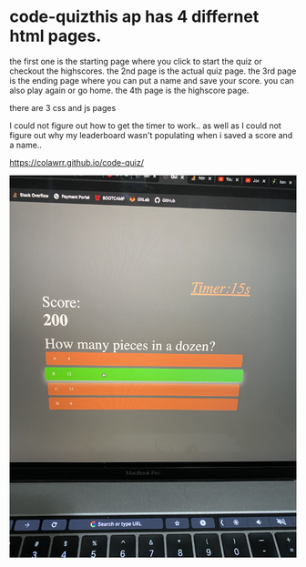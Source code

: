 # code-quizthis ap has 4 differnet html pages.
the first one is the starting page where you click to start the quiz or checkout the highscores.
the 2nd page is the actual quiz page.
the 3rd page is the ending page where you can put a name and save your score. you can also play again or go home.
the 4th page is the highscore page.

there are 3 css and js pages

I could not figure out how to get the timer to work..
as well as I could not figure out why my leaderboard wasn't populating when i saved a score and a name..

https://colawrr.github.io/code-quiz/

![screenshot](/screenshot/IMG_2656.jpg)
